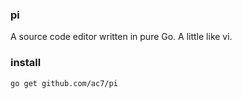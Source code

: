 
### pi

A source code editor written in pure Go. A little like vi.

### install

```
go get github.com/ac7/pi
```

